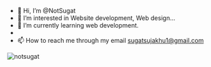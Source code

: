 - 👋 Hi, I’m @NotSugat
- 👀 I’m interested in Website development, Web design...
- 🌱 I’m currently learning web development.
- 
- 📫 How to reach me through my email sugatsujakhu1@gmail.com

<p><img align="center" src="https://github-readme-streak-stats.herokuapp.com/?user=notsugat&" alt="notsugat" /></p>

<!---
NotSugat/NotSugat is a ✨ special ✨ repository because its `README.md` (this file) appears on your GitHub profile.
You can click the Preview link to take a look at your changes.
--->
